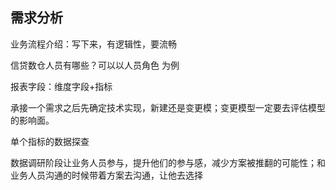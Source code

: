 ## 需求分析

业务流程介绍：写下来，有逻辑性，要流畅

信贷数仓人员有哪些？可以以人员角色 为例



报表字段：维度字段+指标

承接一个需求之后先确定技术实现，新建还是变更模；变更模型一定要去评估模型的影响面。



单个指标的数据探查



数据调研阶段让业务人员参与，提升他们的参与感，减少方案被推翻的可能性；和业务人员沟通的时候带着方案去沟通，让他去选择



